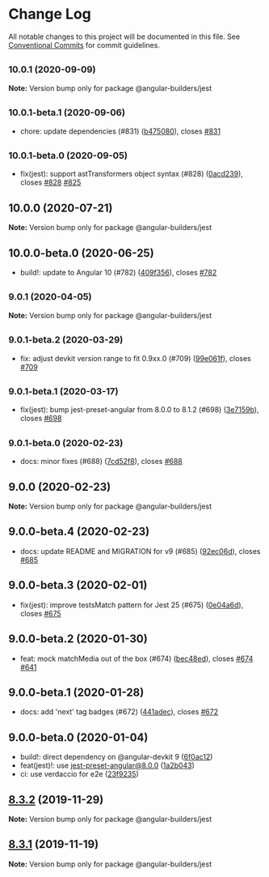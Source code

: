 # Change Log

All notable changes to this project will be documented in this file.
See [Conventional Commits](https://conventionalcommits.org) for commit guidelines.

## <small>10.0.1 (2020-09-09)</small>

**Note:** Version bump only for package @angular-builders/jest

## <small>10.0.1-beta.1 (2020-09-06)</small>

- chore: update dependencies (#831) ([b475080](https://github.com/just-jeb/angular-builders/tree/master/packages/jest/commit/b475080)), closes [#831](https://github.com/just-jeb/angular-builders/tree/master/packages/jest/issues/831)

## <small>10.0.1-beta.0 (2020-09-05)</small>

- fix(jest): support astTransformers object syntax (#828) ([0acd239](https://github.com/just-jeb/angular-builders/tree/master/packages/jest/commit/0acd239)), closes [#828](https://github.com/just-jeb/angular-builders/tree/master/packages/jest/issues/828) [#825](https://github.com/just-jeb/angular-builders/tree/master/packages/jest/issues/825)

## 10.0.0 (2020-07-21)

**Note:** Version bump only for package @angular-builders/jest

## 10.0.0-beta.0 (2020-06-25)

- build!: update to Angular 10 (#782) ([409f356](https://github.com/just-jeb/angular-builders/tree/master/packages/jest/commit/409f356)), closes [#782](https://github.com/just-jeb/angular-builders/tree/master/packages/jest/issues/782)

## <small>9.0.1 (2020-04-05)</small>

**Note:** Version bump only for package @angular-builders/jest

## <small>9.0.1-beta.2 (2020-03-29)</small>

- fix: adjust devkit version range to fit 0.9xx.0 (#709) ([99e061f](https://github.com/just-jeb/angular-builders/tree/master/packages/jest/commit/99e061f)), closes [#709](https://github.com/just-jeb/angular-builders/tree/master/packages/jest/issues/709)

## <small>9.0.1-beta.1 (2020-03-17)</small>

- fix(jest): bump jest-preset-angular from 8.0.0 to 8.1.2 (#698) ([3e7159b](https://github.com/just-jeb/angular-builders/tree/master/packages/jest/commit/3e7159b)), closes [#698](https://github.com/just-jeb/angular-builders/tree/master/packages/jest/issues/698)

## <small>9.0.1-beta.0 (2020-02-23)</small>

- docs: minor fixes (#688) ([7cd52f8](https://github.com/just-jeb/angular-builders/tree/master/packages/jest/commit/7cd52f8)), closes [#688](https://github.com/just-jeb/angular-builders/tree/master/packages/jest/issues/688)

## 9.0.0 (2020-02-23)

**Note:** Version bump only for package @angular-builders/jest

## 9.0.0-beta.4 (2020-02-23)

- docs: update README and MIGRATION for v9 (#685) ([92ec06d](https://github.com/just-jeb/angular-builders/tree/master/packages/jest/commit/92ec06d)), closes [#685](https://github.com/just-jeb/angular-builders/tree/master/packages/jest/issues/685)

## 9.0.0-beta.3 (2020-02-01)

- fix(jest): improve testsMatch pattern for Jest 25 (#675) ([0e04a6d](https://github.com/just-jeb/angular-builders/tree/master/packages/jest/commit/0e04a6d)), closes [#675](https://github.com/just-jeb/angular-builders/tree/master/packages/jest/issues/675)

## 9.0.0-beta.2 (2020-01-30)

- feat: mock matchMedia out of the box (#674) ([bec48ed](https://github.com/just-jeb/angular-builders/tree/master/packages/jest/commit/bec48ed)), closes [#674](https://github.com/just-jeb/angular-builders/tree/master/packages/jest/issues/674) [#641](https://github.com/just-jeb/angular-builders/tree/master/packages/jest/issues/641)

## 9.0.0-beta.1 (2020-01-28)

- docs: add 'next' tag badges (#672) ([441adec](https://github.com/just-jeb/angular-builders/tree/master/packages/jest/commit/441adec)), closes [#672](https://github.com/just-jeb/angular-builders/tree/master/packages/jest/issues/672)

## 9.0.0-beta.0 (2020-01-04)

- build!: direct dependency on @angular-devkit 9 ([6f0ac12](https://github.com/just-jeb/angular-builders/tree/master/packages/jest/commit/6f0ac12))
- feat(jest)!: use jest-preset-angular@8.0.0 ([1a2b043](https://github.com/just-jeb/angular-builders/tree/master/packages/jest/commit/1a2b043))
- ci: use verdaccio for e2e ([23f9235](https://github.com/just-jeb/angular-builders/tree/master/packages/jest/commit/23f9235))

## [8.3.2](https://github.com/just-jeb/angular-builders/tree/master/packages/jest/compare/@angular-builders/jest@8.3.1...@angular-builders/jest@8.3.2) (2019-11-29)

**Note:** Version bump only for package @angular-builders/jest

## [8.3.1](https://github.com/just-jeb/angular-builders/tree/master/packages/jest/compare/@angular-builders/jest@8.3.0...@angular-builders/jest@8.3.1) (2019-11-19)

**Note:** Version bump only for package @angular-builders/jest
